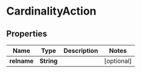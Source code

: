 

# CardinalityAction

## Properties

Name | Type | Description | Notes
------------ | ------------- | ------------- | -------------
**relname** | **String** |  |  [optional]



